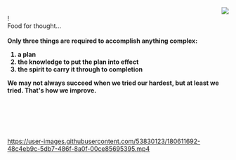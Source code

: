 <img align="right" src="https://i.imgur.com/lryIlZT.png"/>
<br>
!<br>
Food for thought...<br><br>
<b>Only three things are required to accomplish anything complex:<br>
<ol>
<li> a plan</li>
<li> the knowledge to put the plan into effect</lli>
<li> the spirit to carry it through to completion<br></li>
</ol>
We may not always succeed when we tried our hardest, but at least we tried. That's how we improve.<br><br><br><br><br><br></b>

https://user-images.githubusercontent.com/53830123/180611692-48c4eb9c-5db7-486f-8a0f-00ce85695395.mp4
